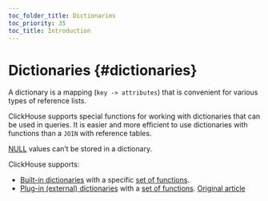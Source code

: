 ```yaml
---
toc_folder_title: Dictionaries
toc_priority: 35
toc_title: Introduction
---
```


# Dictionaries {#dictionaries}

A dictionary is a mapping (`key -> attributes`) that is convenient for various types of reference lists.

ClickHouse supports special functions for working with dictionaries that can be used in queries. It is easier and more efficient to use dictionaries with functions than a `JOIN` with reference tables.

[NULL](../../sql-reference/syntax.md#null-literal) values can’t be stored in a dictionary.

ClickHouse supports:

-   [Built-in dictionaries](internal-dicts.md#internal_dicts) with a specific [set of functions](../../sql-reference/functions/ym-dict-functions.md).
-   [Plug-in (external) dictionaries](external-dictionaries/external-dicts.md#dicts-external-dicts) with a [set of functions](../../sql-reference/functions/ext-dict-functions.md).
[Original article](https://clickhouse.tech/docs/en/query_language/dicts/) <!--hide-->
